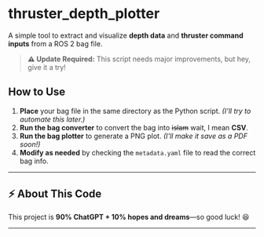 # thruster_depth_plotter

A simple tool to extract and visualize **depth data** and **thruster command inputs** from a ROS 2 bag file.

> **⚠️ Update Required:** This script needs major improvements, but hey, give it a try! 

## How to Use  

1. **Place** your bag file in the same directory as the Python script. _(I'll try to automate this later.)_  
2. **Run the bag converter** to convert the bag into ~~islam~~ wait, I mean **CSV**.  
3. **Run the bag plotter** to generate a PNG plot. _(I'll make it save as a PDF soon!)_  
4. **Modify as needed** by checking the `metadata.yaml` file to read the correct bag info.  

---

## ⚡ About This Code  

This project is **90% ChatGPT + 10% hopes and dreams**—so good luck! 😆  

---
